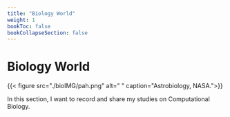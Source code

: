```yaml
---
title: "Biology World"
weight: 1
bookToc: false
bookCollapseSection: false
---
```


# Biology World


{{< figure src="./bioIMG/pah.png" alt=" " caption="Astrobiology, NASA.">}}

In this section, I want to record and share my studies on Computational Biology.